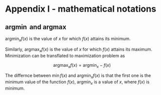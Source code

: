 # Appendix I - mathematical notations

## $\operatorname{argmin}$ and $\operatorname{argmax}$

$\operatorname{argmin}_x f(x)$ is the value of $x$ for which $f(x)$ attains its minimum.

Similarly, $\operatorname{argmax}_x f(x)$ is the value of $x$ for which $f(x)$ attains its maximum. Minimization can be transflated to maximization problem as

$$\operatorname{argmax}_x f(x) = \operatorname{argmin}_x -f(x)$$

The differnce between $\min f(x)$ and $\operatorname{argmin}_x f(x)$ is that the first one is the minimum value of the function $f(x)$, $\operatorname{argmin}_x$ is a value of $x$, where $f(x)$ is minimum. 